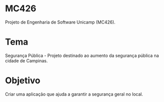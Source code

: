 # MC426

Projeto de Engenharia de Software Unicamp (MC426).

# Tema 

Segurança Pública - Projeto destinado ao aumento da segurança pública na cidade de Campinas.

# Objetivo

Criar uma aplicação que ajuda a garantir a segurança geral no local. 
